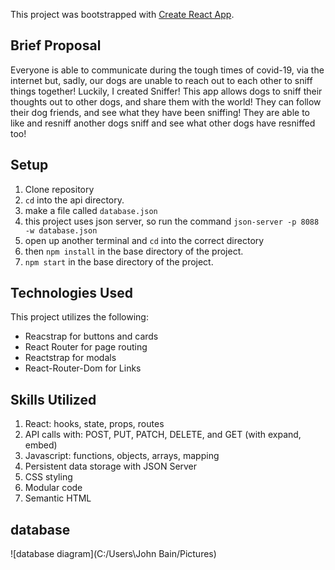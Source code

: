 This project was bootstrapped with [Create React App](https://github.com/facebook/create-react-app).

## Brief Proposal

Everyone is able to communicate during the tough times of covid-19, 
via the internet but, sadly, our dogs are unable to reach out
to each other to sniff things together! Luckily, I created Sniffer!
This app allows dogs to sniff their thoughts out to other dogs, and
share them with the world! They can follow their dog friends, and 
see what they have been sniffing! They are able to like and resniff 
another dogs sniff and see what other dogs have resniffed too!

## Setup

1. Clone repository
1. `cd` into the api directory.
1. make a file called `database.json`
1. this project uses json server, so run the command `json-server -p 8088 -w database.json `
1. open up another terminal and `cd` into the correct directory
1. then `npm install` in the base directory of the project. 
1. `npm start` in the base directory of the project.

## Technologies Used

This project utilizes the following:
* Reacstrap for buttons and cards
* React Router for page routing
* Reactstrap for modals
* React-Router-Dom for Links

## Skills Utilized

1. React: hooks, state, props, routes
1. API calls with: POST, PUT, PATCH, DELETE, and GET (with expand, embed)
1. Javascript: functions, objects, arrays, mapping
1. Persistent data storage with JSON Server
1. CSS styling
1. Modular code
1. Semantic HTML


## database

![database diagram](C:/Users\John Bain/Pictures)